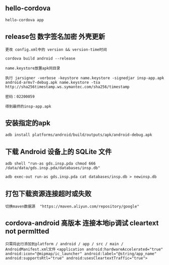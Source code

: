 ## hello-cordova
`hello-cordova app`

## release包 数字签名加密 外壳更新
`更改 config.xml中的 version && version-time时间`

`cordova build android --release`

`name.keystore放置apk同目录`

`执行 jarsigner -verbose -keystore name.keystore -signedjar insp-app.apk android-armv7-debug.apk name.keystore -tsa http://sha256timestamp.ws.symantec.com/sha256/timestamp`

`密码：02200059`

`得到最终的insp-app.apk`

## 安装指定的apk
`adb install platforms/android/build/outputs/apk/android-debug.apk`

## 下载 Android 设备上的 SQLite 文件
`adb shell "run-as gds.insp.pda chmod 666 /data/data/gds.insp.pda/databases/insp.db"`

`adb exec-out run-as gds.insp.pda cat databases/insp.db > newinsp.db`

## 打包下载资源连接超时或失败
`切换maven数据源  "https://maven.aliyun.com/repository/google"`

## cordova-android 高版本 连接本地ip调试 cleartext not permltted
`只需将此行添加到platform / android / app / src / main / AndroidManifest.xml文件`
`<application android:hardwareAccelerated="true" android:icon="@mipmap/ic_launcher" android:label="@string/app_name" android:supportsRtl="true" android:usesCleartextTraffic="true">`